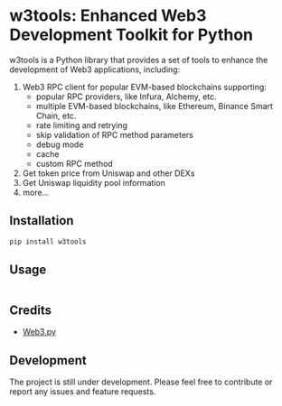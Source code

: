 # w3tools: Enhanced Web3 Development Toolkit for Python

w3tools is a Python library that provides a set of tools to enhance the development of Web3 applications, including:

1. Web3 RPC client for popular EVM-based blockchains supporting:
   - popular RPC providers, like Infura, Alchemy, etc.
   - multiple EVM-based blockchains, like Ethereum, Binance Smart Chain, etc.
   - rate limiting and retrying
   - skip validation of RPC method parameters
   - debug mode
   - cache
   - custom RPC method
2. Get token price from Uniswap and other DEXs
3. Get Uniswap liquidity pool information
4. more...

## Installation

```bash
pip install w3tools
```

## Usage

```python

```

## Credits

- [Web3.py](https://github.com/ethereum/web3.py)

## Development

The project is still under development. Please feel free to contribute or report any issues and feature requests.
